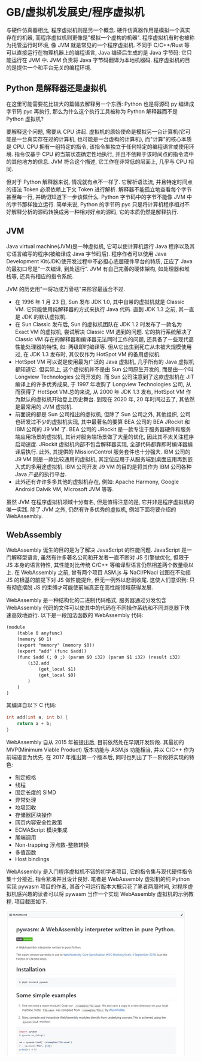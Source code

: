# GB/虚拟机发展史/程序虚拟机

与硬件仿真器相比, 程序虚拟机则是另一个概念. 硬件仿真器作用是模拟一个真实存在的机器, 而程序虚拟机则更像是"模拟一个虚构的机器". 程序虚拟机有时也被称为托管运行时环境, 像 JVM 就是常见的一个程序虚拟机. 不同于 C/C++/Rust 等可以直接运行在物理机器上的编程语言, Java 编译后生成的是 Java 字节码: 它只能运行在 JVM 中. JVM 负责将 Java 字节码翻译为本地机器码. 程序虚拟机的目的是提供一个和平台无关的编程环境.

## Python 是解释器还是虚拟机

在这里可能需要花比较大的篇幅去解释另一个东西: Python 也是将源码 py 编译成字节码 pyc 再执行, 那么为什么这个执行工具被称为 Python 解释器而不是 Python 虚拟机?

要解释这个问题, 需要从 CPU 讲起. 虚拟机的原始使命是模拟另一台计算机(它可能是一台真实存在过的计算机, 也可能是一台虚构的计算机), 而"计算"的核心本质是 CPU. CPU 拥有一组特定的指令, 该指令集独立于任何特定的编程语言或使用环境. 指令仅基于 CPU 的当前状态确定性地执行, 并且不依赖于该时间点的指令流中的其他地方的信息. JVM 符合这个描述, 它工作在非常低的层面上, 几乎与 CPU 相同.

但对于 Python 解释器来说, 情况就有点不一样了. 它解析语法流, 并且特定时间点的语法 Token 必须依赖上下文 Token 进行解析. 解释器不能孤立地查看每个字节甚至每一行, 并确切知道下一步该做什么. Python 字节码中的字节不能像 JVM 中的字节那样独立运行. 简单来说, Python 的字节码 pyc 只是将计算机程序相对不好解释分析的源码转换成另一种相对好点的源码, 它的本质仍然是解释执行.

## JVM

Java virtual machine(JVM)是一种虚拟机, 它可以使计算机运行 Java 程序以及其它语言编写的程序(被编译成 Java 字节码后). 程序作者可以使用 Java Development Kit(JDK)使开发过程中不必担心底层硬件平台的特质, 正应了 Java 的最初口号是"一次编译, 到处运行". JVM 有自己完善的硬体架构, 如处理器和堆栈等, 还具有相应的指令系统.

JVM 的历史用"一将功成万骨枯"来形容最适合不过.

- 在 1996 年 1 月 23 日, Sun 发布 JDK 1.0, 其中自带的虚拟机就是 Classic VM. 它只能使用纯解释器的方式来执行 Java 代码. 直到 JDK 1.3 之前, 其一直是 JDK 的默认虚拟机.
- 在 Sun Classic 发布后, Sun 的虚拟机团队在 JDK 1.2 时发布了一款名为 Exact VM 的虚拟机, 尝试解决 Classic VM 遇到的问题. 它的执行系统解决了 Classic VM 存在的解释器和编译器无法同时工作的问题, 还具备了一些现代高性能处理器的特性, 如: 两级即时编译等. 但从它出生到死亡从未被大规模使用过, 在 JDK 1.3 发布时, 其仅仅作为 HotSpot VM 的备用虚拟机.
- HotSpot VM 可以说是使用最为广泛的 Java 虚拟机, 几乎所有的 Java 虚拟机都知道它. 但实际上, 这个虚拟机并不是由 Sun 公司原生开发的, 而是由一个叫 Longview Technologies 公司开发的. 而 Sun 公司注意到了这款虚拟机在 JIT 编译上的许多优秀成果, 于 1997 年收购了 Longview Technologies 公司, 从而获得了 HotSpot VM.总的来说, 从 2000 年 JDK 1.3 发布, HotSpot VM 作为默认的虚拟机开始登上历史舞台. 到现在 2020 年, 20 年时间过去了, 其依然是最常用的 JVM 虚拟机.
- 前面说的都是 Sun 公司推出的虚拟机, 但除了 Sun 公司之外, 其他组织, 公司也研发过不少的虚拟机实现, 其中最著名的要算 BEA 公司的 BEA JRockit 和 IBM 公司的 J9 VM 了. BEA 公司的 JRockit 是一款专注于服务器硬件和服务端应用场景的虚拟机, 其针对服务端场景做了大量的优化, 因此其不太关注程序启动速度. JRockit 虚拟机内部不包含解释器实现, 全部代码都靠即时编译器编译后执行. 此外, 其提供的 MissionControl 服务套件也十分强大. IBM 公司的 J9 VM 则是一款比较通用的虚拟机, 其定位应用于从服务端到桌面应用再到嵌入式的多用途虚拟机. IBM 公司开发 J9 VM 的目的是将其作为 IBM 公司各种 Java 产品的执行平台.
- 此外还有许许多多其他的虚拟机存在, 例如: Apache Harmony, Google Android Dalvik VM, Microsoft JVM 等等.

虽然 JVM 在程序虚拟机领域十分有名, 但是值得注意的是, 它并非是程序虚拟机的唯一实践. 除了 JVM 之外, 仍然有许多优秀的虚拟机, 例如下面将要介绍的 WebAssembly.

## WebAssembly

WebAssembly 诞生的目的是为了解决 JavaScript 的性能问题. JavaScript 是一门解释型语言, 虽然有许多著名公司和开发者一直不断对 JS 引擎做优化, 但限于 JS 本身的语言特性, 其性能对比传统 C/C++ 等编译型语言仍然相差两个数量级以上. 在 WebAssembly 之前, 曾有两个项目 ASM.js 与 NaCl/PNacl 试图在不动摇 JS 的根基的前提下对 JS 做性能提升, 但无一例外以悲剧收尾. 这使人们意识到: 只有彻底摆脱 JS 的束缚才可能使前端真正在高性能领域获得发展.

WebAssembly 是一种结构化的二进制代码格式, 服务器通过分发包含 WebAssembly 代码的文件可以使其中的代码在不同操作系统和不同浏览器下快速高效地运行. 以下是一段加法函数的 WebAssembly 代码:

```
(module
    (table 0 anyfunc)
    (memory $0 1)
    (export "memory" (memory $0))
    (export "add" (func $add))
    (func $add (; 0 ;) (param $0 i32) (param $1 i32) (result i32)
        (i32.add
            (get_local $1)
            (get_local $0)
        )
    )
)
```

其编译自以下 C 代码:

```c
int add(int a, int b) {
    return a + b;
}
```

WebAssembly 自从 2015 年被提出后, 目前依然处在早期开发阶段. 其最初的 MVP(Minimum Viable Product) 版本功能与 ASM.js 功能相当, 并以 C/C++ 作为前端语言为优先. 在 2017 年推出第一个版本后, 同时也列出了下一阶段将实现的特色:

- 制定规格
- 线程
- 固定长度的 SIMD
- 异常处理
- 垃圾回收
- 存储器区块操作
- 网页内容安全性政策
- ECMAScript 模块集成
- 尾端调用
- Non-trapping 浮点数-整数转换
- 多值函数
- Host bindings

WebAssembly 是入门程序虚拟机不错的初学者项目, 它的指令集与现代硬件指令集十分接近, 指令紧凑并且设计良好. 笔者是 WebAssembly 虚拟机的纯 Python 实现 pywasm 项目的作者, 其首个可运行版本大概只花了笔者两周时间, 对程序虚拟机感兴趣的读者可以将 pywasm 当作一个实现 WebAssembly 虚拟机的示例教程. 项目截图如下.

![img](../../../img/gameboy/history/runtime/pywasm.jpg)
